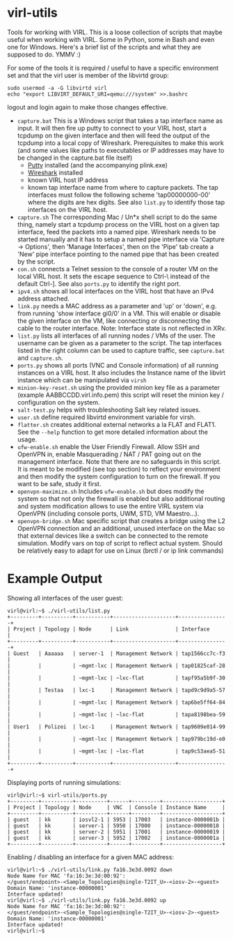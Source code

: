 virl-utils
==========

Tools for working with VIRL. This is a loose collection of scripts that maybe useful when working with VIRL. Some in Python, some in Bash and even one for Windows. Here's a brief list of the scripts and what they are supposed to do. YMMV :)

For some of the tools it is required / useful to have a specific environment set and that the virl user is member of the libvirtd group:

    sudo usermod -a -G libvirtd virl
    echo "export LIBVIRT_DEFAULT_URI=qemu:///system" >>.bashrc

logout and login again to make those changes effective.

*  ```capture.bat``` This is a Windows script that takes a tap interface name as input. It will then fire up putty to connect to your VIRL host, start a tcpdump on the given interface and then will feed the output of the tcpdump into a local copy of Wireshark. Prerequisites to make this work (and some values like paths to executables or IP addresses may have to be changed in the capture.bat file itself)
   * [Putty](http://www.chiark.greenend.org.uk/~sgtatham/putty/download.html "Putty download page") installed (and the accompanying plink.exe)
   * [Wireshark](https://www.wireshark.org/download.html "Wireshark download page") installed
   * known VIRL host IP address
   * known tap interface name from where to capture packets. The tap interfaces must follow the following scheme 'tap00000000-00' where the digits are hex digits. See also ```list.py``` to identify those tap interfaces on the VIRL host.
*   ```capture.sh``` The corresponding Mac / Un*x shell script to do the same thing, namely start a tcpdump process on the VIRL host on a given tap interface, feed the packets into a named pipe. Wireshark needs to be started manually and it has to setup a named pipe interface via 'Capture -> Options', then 'Manage Interfaces', then on the 'Pipe' tab create a 'New' pipe interface pointing to the named pipe that has been created by the script.
* ```con.sh``` connects a Telnet session to the console of a router VM on the local VIRL host. It sets the escape sequence to Ctrl-\ instead of the default Ctrl-]. See also ```ports.py``` to identify the right port.
* ```ipv4.sh``` shows all local interfaces on the VIRL host that have an IPv4 address attached.
* ```link.py``` needs a MAC address as a parameter and 'up' or 'down', e.g. from running 'show interface gi0/0' in a VM. This will enable or disable the given interface on the VM, like connecting or disconnecting the cable to the router interface. Note: Interface state is not reflected in XRv. 
* ```list.py``` lists all interfaces of all running nodes / VMs of the user. The username can be given as a parameter to the script. The tap interfaces listed in the right column can be used to capture traffic, see ```capture.bat``` and ```capture.sh```.
* ```ports.py``` shows all ports (VNC and Console information) of all running instances on a VIRL host. It also includes the Instance name of the libvirt instance which can be manipulated via ```virsh```
* ```minion-key-reset.sh``` using the provided minion key file as a parameter (example AABBCCDD.virl.info.pem) this script will reset the minion key / configuration on the system. 
* ```salt-test.py``` helps with troubleshooting Salt key related issues.
* ```user.sh``` define required libvirtd environment variable for virsh.
* ```flatter.sh``` creates additional external networks a la FLAT and FLAT1. See the ```--help``` function to get more detailed information about the usage.
* ```ufw-enable.sh``` enable the User Friendly Firewall. Allow SSH and OpenVPN in, enable Masquerading / NAT / PAT going out on the management interface. Note that there are no safeguards in this script. It is meant to be modified (see top section) to reflect your environment and then modify the system configuration to turn on the firewall. If you want to be safe, study it first.
* ```openvpn-maximize.sh``` Includes ```ufw-enable.sh``` but does modify the system so that not only the firewall is enabled but also additional routing and system modification allows to use the entire VIRL system via OpenVPN (including console ports, UWM, STD, VM Maestro...).
* ```openvpn-bridge.sh``` Mac specific script that creates a bridge using the L2 OpenVPN connection and an additional, unused interface on the Mac so that external devices like a switch can be connected to the remote simulation. Modify vars on top of script to reflect actual system. Should be relatively easy to adapt for use on Linux (brctl / or ip link commands)

Example Output
======
Showing all interfaces of the user guest:

	virl@virl:~$ ./virl-utils/list.py 
	+---------+----------+-----------+--------------------+----------------+
	| Project | Topology | Node      | Link               | Interface      |
	+---------+----------+-----------+--------------------+----------------+
	| Guest   | Aaaaaa   | server-1  | Management Network | tap1566cc7c-f3 |
	|         |          | ~mgmt-lxc | Management Network | tap01825caf-28 |
	|         |          | ~mgmt-lxc | ~lxc-flat          | tapf95a5b9f-30 |
	|         | Testaa   | lxc-1     | Management Network | tapd9c9d9a5-57 |
	|         |          | ~mgmt-lxc | Management Network | tap6be5ff64-84 |
	|         |          | ~mgmt-lxc | ~lxc-flat          | tapa8198bea-59 |
	| User1   | Polizei  | lxc-1     | Management Network | tap9609e014-99 |
	|         |          | ~mgmt-lxc | Management Network | tap979bc19d-e0 |
	|         |          | ~mgmt-lxc | ~lxc-flat          | tap9c53aea5-51 |
	+---------+----------+-----------+--------------------+----------------+


Displaying ports of running simulations:

	virl@virl:~$ virl-utils/ports.py 
	+---------+----------+----------+------+---------+-------------------+
	| Project | Topology | Node     | VNC  | Console | Instance Name     |
	+---------+----------+----------+------+---------+-------------------+
	| guest   | kk       | iosvl2-1 | 5953 | 17003   | instance-0000001b |
	| guest   | kk       | server-1 | 5950 | 17000   | instance-00000018 |
	| guest   | kk       | server-2 | 5951 | 17001   | instance-00000019 |
	| guest   | kk       | server-3 | 5952 | 17002   | instance-0000001a |
	+---------+----------+----------+------+---------+-------------------+

Enabling / disabling an interface for a given MAC address:

	virl@virl:~$ ./virl-utils/link.py fa16.3e3d.0092 down
	Node Name for MAC 'fa:16:3e:3d:00:92': 
	</guest/endpoint>-<Sample_Topologies@single-T2IT_U>-<iosv-2>-<guest>
	Domain Name: 'instance-00000001'
	Interface updated!
	virl@virl:~$ ./virl-utils/link.py fa16.3e3d.0092 up
	Node Name for MAC 'fa:16:3e:3d:00:92': 
	</guest/endpoint>-<Sample_Topologies@single-T2IT_U>-<iosv-2>-<guest>
	Domain Name: 'instance-00000001'
	Interface updated!
	virl@virl:~$ 



